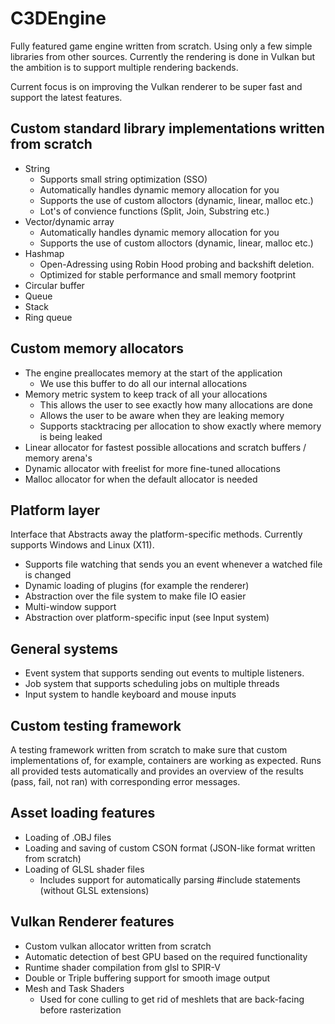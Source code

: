 # C3DEngine
Fully featured game engine written from scratch. Using only a few simple libraries from other sources.
Currently the rendering is done in Vulkan but the ambition is to support multiple rendering backends.

Current focus is on improving the Vulkan renderer to be super fast and support the latest features.

## Custom standard library implementations written from scratch
- String
    - Supports small string optimization (SSO)
    - Automatically handles dynamic memory allocation for you
    - Supports the use of custom alloctors (dynamic, linear, malloc etc.)
    - Lot's of convience functions (Split, Join, Substring etc.)
- Vector/dynamic array
    - Automatically handles dynamic memory allocation for you
    - Supports the use of custom alloctors (dynamic, linear, malloc etc.)
- Hashmap
    - Open-Adressing using Robin Hood probing and backshift deletion.
    - Optimized for stable performance and small memory footprint
- Circular buffer
- Queue
- Stack
- Ring queue

## Custom memory allocators
- The engine preallocates memory at the start of the application
    - We use this buffer to do all our internal allocations
- Memory metric system to keep track of all your allocations
    - This allows the user to see exactly how many allocations are done
    - Allows the user to be aware when they are leaking memory
    - Supports stacktracing per allocation to show exactly where memory is being leaked
- Linear allocator for fastest possible allocations and scratch buffers / memory arena's
- Dynamic allocator with freelist for more fine-tuned allocations
- Malloc allocator for when the default allocator is needed

## Platform layer
Interface that Abstracts away the platform-specific methods. Currently supports Windows and Linux (X11).
- Supports file watching that sends you an event whenever a watched file is changed
- Dynamic loading of plugins (for example the renderer)
- Abstraction over the file system to make file IO easier
- Multi-window support
- Abstraction over platform-specific input (see Input system)

## General systems
- Event system that supports sending out events to multiple listeners. 
- Job system that supports scheduling jobs on multiple threads
- Input system to handle keyboard and mouse inputs

## Custom testing framework
A testing framework written from scratch to make sure that custom implementations of, for example, containers are working as expected.
Runs all provided tests automatically and provides an overview of the results (pass, fail, not ran) with corresponding error messages.

## Asset loading features
- Loading of .OBJ files
- Loading and saving of custom CSON format (JSON-like format written from scratch)
- Loading of GLSL shader files
    - Includes support for automatically parsing #include statements (without GLSL extensions)

## Vulkan Renderer features
- Custom vulkan allocator written from scratch
- Automatic detection of best GPU based on the required functionality
- Runtime shader compilation from glsl to SPIR-V
- Double or Triple buffering support for smooth image output
- Mesh and Task Shaders
    - Used for cone culling to get rid of meshlets that are back-facing before rasterization

